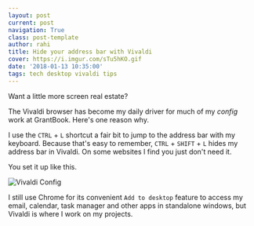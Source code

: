 ```yaml
---
layout: post
current: post
navigation: True
class: post-template
author: rahi
title: Hide your address bar with Vivaldi
cover: https://i.imgur.com/sTu5hKO.gif
date: '2018-01-13 10:35:00'
tags: tech desktop vivaldi tips
---
```


Want a little more screen real estate?

The Vivaldi browser has become my daily driver for much of my _config_ work at GrantBook. Here's one reason why.

I use the `CTRL` + `L` shortcut a fair bit to jump to the address bar with my keyboard. Because that's easy to remember, `CTRL` + `SHIFT` + `L` hides my address bar in Vivaldi. On some websites I find you just don't need it.

You set it up like this.

![Vivaldi Config][1]

I still use Chrome for its convenient `Add to desktop` feature to access my email, calendar, task manager and other apps in standalone windows, but Vivaldi is where I work on my projects.

[1]: https://i.imgur.com/mpFuOaz.png
